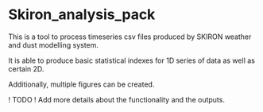 # Skiron_analysis_pack

This is a tool to process timeseries csv files produced by SKIRON weather and dust modelling system.

It is able to produce basic statistical indexes for 1D series of data as well as certain 2D.

Additionally, multiple figures can be created. 

! TODO
! Add more details about the functionality and the outputs.
